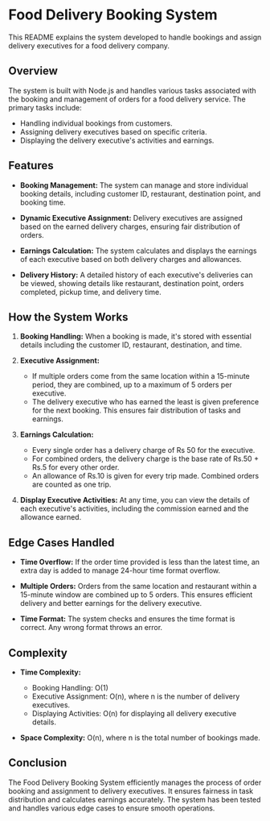 # Food Delivery Booking System

This README explains the system developed to handle bookings and assign delivery executives for a food delivery company.

## Overview

The system is built with Node.js and handles various tasks associated with the booking and management of orders for a food delivery service. The primary tasks include:
- Handling individual bookings from customers.
- Assigning delivery executives based on specific criteria.
- Displaying the delivery executive's activities and earnings.

## Features

- **Booking Management:** The system can manage and store individual booking details, including customer ID, restaurant, destination point, and booking time.
  
- **Dynamic Executive Assignment:** Delivery executives are assigned based on the earned delivery charges, ensuring fair distribution of orders.
  
- **Earnings Calculation:** The system calculates and displays the earnings of each executive based on both delivery charges and allowances.
  
- **Delivery History:** A detailed history of each executive's deliveries can be viewed, showing details like restaurant, destination point, orders completed, pickup time, and delivery time.

## How the System Works

1. **Booking Handling:** When a booking is made, it's stored with essential details including the customer ID, restaurant, destination, and time.
  
2. **Executive Assignment:** 
   - If multiple orders come from the same location within a 15-minute period, they are combined, up to a maximum of 5 orders per executive.
   - The delivery executive who has earned the least is given preference for the next booking. This ensures fair distribution of tasks and earnings.
  
3. **Earnings Calculation:**
   - Every single order has a delivery charge of Rs 50 for the executive.
   - For combined orders, the delivery charge is the base rate of Rs.50 + Rs.5 for every other order.
   - An allowance of Rs.10 is given for every trip made. Combined orders are counted as one trip.
  
4. **Display Executive Activities:** At any time, you can view the details of each executive's activities, including the commission earned and the allowance earned.

## Edge Cases Handled

- **Time Overflow:** If the order time provided is less than the latest time, an extra day is added to manage 24-hour time format overflow.
  
- **Multiple Orders:** Orders from the same location and restaurant within a 15-minute window are combined up to 5 orders. This ensures efficient delivery and better earnings for the delivery executive.
  
- **Time Format:** The system checks and ensures the time format is correct. Any wrong format throws an error.

## Complexity

- **Time Complexity:** 
  - Booking Handling: O(1) 
  - Executive Assignment: O(n), where n is the number of delivery executives. 
  - Displaying Activities: O(n) for displaying all delivery executive details.

- **Space Complexity:** O(n), where n is the total number of bookings made.

## Conclusion

The Food Delivery Booking System efficiently manages the process of order booking and assignment to delivery executives. It ensures fairness in task distribution and calculates earnings accurately. The system has been tested and handles various edge cases to ensure smooth operations.
